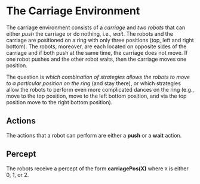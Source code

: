 # The Carriage Environment

The carriage environment consists of a *carriage* and *two robots* that can either *push* the carriage or do nothing, i.e., *wait*. The robots and the carriage are positioned on a ring with only three positions (top, left and right bottom). The robots, moreover, are each located on opposite sides of the carriage and if both push at the same time, the carriage does not move. If one robot pushes and the other robot waits, then the carriage moves one position.

The question is *which combination of strategies allows the robots to move to a particular position on the ring* (and stay there), or which strategies allow the robots to perform even more complicated dances on the ring (e.g., move to the top position, move to the left bottom position, and via the top position move to the right bottom position).

## Actions

The actions that a robot can perform are either a **push** or a **wait** action.

## Percept

The robots receive a percept of the form **carriagePos(X)** where `X` is either 0, 1, or 2.